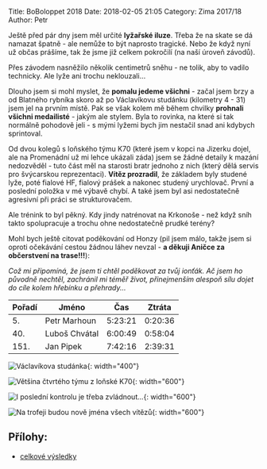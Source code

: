 Title: BoBoloppet 2018
Date: 2018-02-05 21:05
Category: Zima 2017/18
Author: Petr

Ještě před pár dny jsem měl určité **lyžařské iluze**. Třeba že na skate se dá namazat špatně - ale nemůže to být naprosto tragické. Nebo že když nyní už občas prášíme, tak že jsme již celkem pokročilí (na naší úroveň závodů).

Přes závodem nasněžilo několik centimetrů sněhu - ne tolik, aby to vadilo technicky. Ale lyže ani trochu neklouzali...

Dlouho jsem si mohl myslet, že **pomalu jedeme všichni** - začal jsem brzy a od Blatného rybníka skoro až po Václavíkovu studánku (kilometry 4 - 31) jsem jel na prvním místě. Pak se však kolem mě během chvilky **prohnali všichni medailisté** - jakým ale stylem. Byla to rovinka, na které si tak normálně pohodově jeli - s mými lyžemi bych jim nestačil snad ani kdybych sprintoval.

Od dvou kolegů s loňského týmu K70 (které jsem v kopci na Jizerku dojel, ale na Promenádní už mi lehce ukázali záda) jsem se žádné detaily k mazání nedozvěděl - tuto část měl na starosti bratr jednoho z nich (který dělá servis pro švýcarskou reprezentaci). **Vítěz prozradil**, že základem byly studené lyže, poté fialové HF, fialový prášek a nakonec studený urychlovač. První a poslední položka v mé výbavě chybí. A také jsem byl asi nedostatečně agresivní při práci se strukturovačem.

Ale trénink to byl pěkný. Kdy jindy natrénovat na Krkonoše - než když sníh takto spolupracuje a trochu ohne nedostatečně prudké terény?

Mohl bych ještě citovat poděkování od Honzy (pil jsem málo, takže jsem si oproti očekávání cestou žádnou láhev nevzal - **a děkuji Aničce za občerstvení na trase!!!**):

*Což mi připomíná, že jsem ti chtěl poděkovat za tvůj ionťák. Ač jsem ho původně nechtěl, zachránil mi téměř život, přinejmenším alespoň sílu dojet do cíle kolem hřebínku a přehrady...*

| Pořadí | Jméno         | Čas     | Ztráta  |
|--------|---------------|---------|---------|
| 5.     | Petr Marhoun  | 5:23:21 | 0:20:36 |
| 40.    | Luboš Chvátal | 6:00:49 | 0:58:04 |
| 151.   | Jan Pipek     | 7:42:16 | 2:39:31 |

![Václavíkova studánka]({static}/static/zima-2017-18/boboloppet-vaclavikova-studanka.jpg){: width="400"}

![Většina čtvrtého týmu z loňské K70]({static}/static/zima-2017-18/boboloppet-tym-z-k70.jpg){: width="600"}

![I poslední kontrolu je třeba zvládnout...]({static}/static/zima-2017-18/boboloppet-posledni-kontrola.jpg){: width="600"}

![Na trofeji budou nově jména všech vítězů]({static}/static/zima-2017-18/boboloppet-vyhlaseni.jpg){: width="600"}

Přílohy:
--------

- [celkové výsledky]({static}/static/zima-2017-18/boboloppet-2018.pdf)
